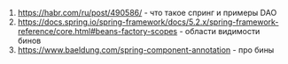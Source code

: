 1) https://habr.com/ru/post/490586/ - что такое спринг и примеры DAO
2) https://docs.spring.io/spring-framework/docs/5.2.x/spring-framework-reference/core.html#beans-factory-scopes - области видимости бинов
3) https://www.baeldung.com/spring-component-annotation - про бины